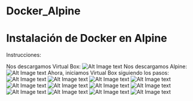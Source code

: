 # Docker_Alpine

# Instalación de Docker en Alpine

Instrucciones:

Nos descargamos Virtual Box:
![Alt Image text](https://i.postimg.cc/Dy2ZcmmJ/Captura-de-pantalla-47.png)
Nos descargamos Alpine:
![Alt Image text](https://i.postimg.cc/jdZj3KJ8/Captura-de-pantalla-46.png)
Ahora, iniciamos Virtual Box siguiendo los pasos:
![Alt Image text](https://i.postimg.cc/Dy2ZcmmJ/Captura-de-pantalla-47.png)
![Alt Image text](https://i.postimg.cc/8CGDfjY5/Captura-de-pantalla-22.png)
![Alt Image text](https://i.postimg.cc/DwLnzqBH/Captura-de-pantalla-23.png)
![Alt Image text](https://i.postimg.cc/HxZCN3kc/Captura-de-pantalla-24.png)
![Alt Image text](https://i.postimg.cc/wBkzX9Kk/Captura-de-pantalla-25.png)
![Alt Image text](https://i.postimg.cc/15ZZjg9K/Captura-de-pantalla-26.png)
![Alt Image text](https://i.postimg.cc/gjxxJNS8/Captura-de-pantalla-29.png)
![Alt Image text](https://i.postimg.cc/D0R8bLHD/Captura-de-pantalla-30.png)
![Alt Image text](https://i.postimg.cc/GhsBngs1/Captura-de-pantalla-31.png)
![Alt Image text](https://i.postimg.cc/K8S1G7n3/Captura-de-pantalla-32.png)
![Alt Image text](https://i.postimg.cc/jS1tqRVg/Captura-de-pantalla-33.png)
![Alt Image text](https://i.postimg.cc/054631jf/Captura-de-pantalla-34.png)
